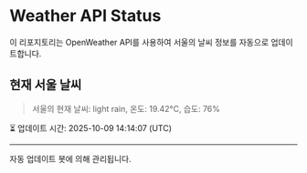 
# Weather API Status

이 리포지토리는 OpenWeather API를 사용하여 서울의 날씨 정보를 자동으로 업데이트합니다.

## 현재 서울 날씨
> 서울의 현재 날씨: light rain, 온도: 19.42°C, 습도: 76%

⏳ 업데이트 시간: 2025-10-09 14:14:07 (UTC)

---
자동 업데이트 봇에 의해 관리됩니다.
